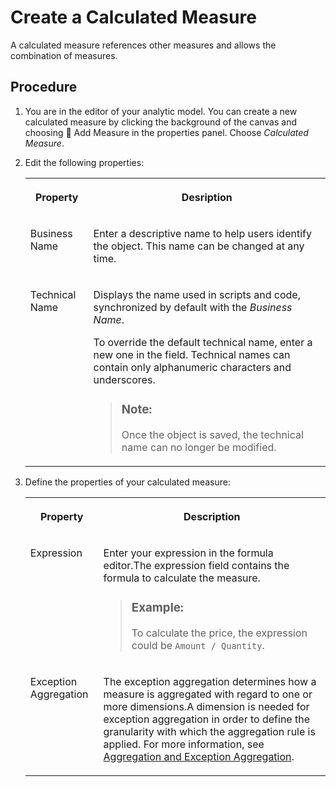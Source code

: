 <!-- loiocf6bd0884d6b4b7b8ace669488941719 -->

<link rel="stylesheet" type="text/css" href="../css/sap-icons.css"/>

# Create a Calculated Measure

A calculated measure references other measures and allows the combination of measures.



## Procedure

1.  You are in the editor of your analytic model. You can create a new calculated measure by clicking the background of the canvas and choosing <span class="FPA-icons-V3"></span> Add Measure in the properties panel. Choose *Calculated Measure*.

2.  Edit the following properties:


    <table>
    <tr>
    <th valign="top">

    Property
    
    </th>
    <th valign="top">

    Desription
    
    </th>
    </tr>
    <tr>
    <td valign="top">
    
    Business Name
    
    </td>
    <td valign="top">
    
    Enter a descriptive name to help users identify the object. This name can be changed at any time.
    
    </td>
    </tr>
    <tr>
    <td valign="top">
    
    Technical Name
    
    </td>
    <td valign="top">
    
    Displays the name used in scripts and code, synchronized by default with the *Business Name*.

    To override the default technical name, enter a new one in the field. Technical names can contain only alphanumeric characters and underscores.

    > ### Note:  
    > Once the object is saved, the technical name can no longer be modified.


    
    </td>
    </tr>
    </table>
    
3.  Define the properties of your calculated measure:


    <table>
    <tr>
    <th valign="top">

    Property
    
    </th>
    <th valign="top">

    Description
    
    </th>
    </tr>
    <tr>
    <td valign="top">
    
    Expression
    
    </td>
    <td valign="top">
    
    Enter your expression in the formula editor.The expression field contains the formula to calculate the measure.

    > ### Example:  
    > To calculate the price, the expression could be `Amount / Quantity`.


    
    </td>
    </tr>
    <tr>
    <td valign="top">
    
    Exception Aggregation
    
    </td>
    <td valign="top">
    
    The exception aggregation determines how a measure is aggregated with regard to one or more dimensions.A dimension is needed for exception aggregation in order to define the granularity with which the aggregation rule is applied. For more information, see [Aggregation and Exception Aggregation](aggregation-and-exception-aggregation-88ca394.md).
    
    </td>
    </tr>
    </table>
    

